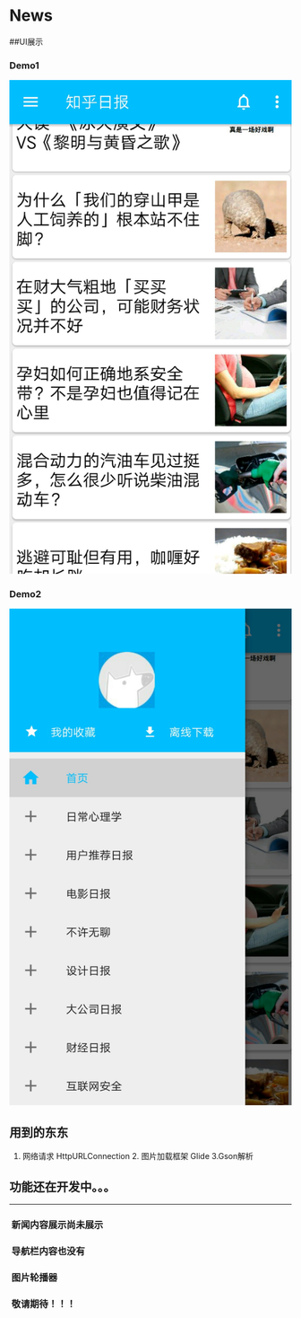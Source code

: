 # News  
##UI展示
###  Demo1
![demo1](https://github.com/kaitiandeng/News/blob/master/app/src/main/res/mipmap-xxhdpi/demo1.jpg)
###  Demo2
![demo2](https://github.com/kaitiandeng/News/blob/master/app/src/main/res/mipmap-xxhdpi/demo2.jpg)
## 用到的东东
1. 网络请求 HttpURLConnection  2. 图片加载框架 Glide  3.Gson解析

## 功能还在开发中。。。
 ***
###  新闻内容展示尚未展示
###  导航栏内容也没有
###  图片轮播器
###  敬请期待！！！
